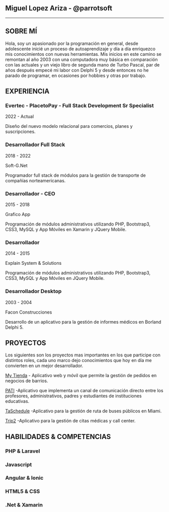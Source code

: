 
## Miguel Lopez Ariza - @parrotsoft
---
## SOBRE MÍ

Hola, soy un apasionado por la programación en general, desde adolescente inicié un proceso de autoaprendizaje y día a día enriquezco mis conocimientos con nuevas herramientas. Mis inicios en este camino se remontan al año 2003 con una computadora muy básica en comparación con las actuales y un viejo libro de segunda mano de Turbo Pascal, par de años después empecé mi labor con Delphi 5 y desde entonces no he parado de programar, en ocasiones por hobbies y otras por trabajo.

## EXPERIENCIA

### Evertec - PlacetoPay - Full Stack Development Sr Specialist

2022 - Actual

Diseño del nuevo modelo relacional para comercios, planes y suscripciones.


### Desarrollador Full Stack

2018 - 2022

Soft-G.Net

Programador full stack de módulos para la gestión de transporte de compañías norteamericanas.

### Desarrollador - CEO

2015 - 2018

Grafico App

Programación de módulos administrativos utilizando PHP, Bootstrap3, CSS3, MySQL y App Móviles en Xamarin y JQuery Mobile.

### Desarrollador

2014 - 2015

Explain System & Solutions

Programación de módulos administrativos utilizando PHP, Bootstrap3, CSS3, MySQL y App Móviles en JQuery Mobile.

### Desarrollador Desktop

2003 - 2004

Facon Construcciones

Desarrollo de un aplicativo para la gestión de informes médicos en Borland Delphi 5.

## PROYECTOS

Los siguientes son los proyectos mas importantes en los que participe con distintos roles, cada uno marco dejo conocimientos que hoy en día me convierten en un mejor desarrollador.

[My Tienda](https://play.google.com/store/apps/details?id=myTienda.myTienda&hl=es)  -  Aplicativo web y móvil que permite la gestión de pedidos en negocios de barrios.

[PATI](http://18.188.136.180/views/login/login.php)  -Aplicativo que implementa un canal de comunicación directo entre los profesores, administrativos, padres y estudiantes de instituciones educativas.

[TaSchedule](http://webappdev.taschedule.com/)  -Aplicativo para la gestión de ruta de buses públicos en Miami.

[Trip2](http://dev.trip2.com/)  -Aplicativo para la gestión de citas médicas y call center.

## HABILIDADES & COMPETENCIAS

### PHP & Laravel

### Javascript

### Angular & Ionic

### HTML5 & CSS

### .Net & Xamarin
